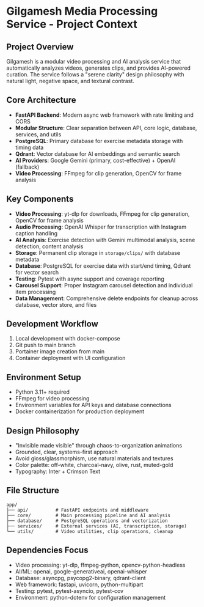 # Gilgamesh Media Processing Service - Project Context

## Project Overview
Gilgamesh is a modular video processing and AI analysis service that automatically analyzes videos, generates clips, and provides AI-powered curation. The service follows a "serene clarity" design philosophy with natural light, negative space, and textural contrast.

## Core Architecture
- **FastAPI Backend**: Modern async web framework with rate limiting and CORS
- **Modular Structure**: Clear separation between API, core logic, database, services, and utils
- **PostgreSQL**: Primary database for exercise metadata storage with timing data
- **Qdrant**: Vector database for AI embeddings and semantic search
- **AI Providers**: Google Gemini (primary, cost-effective) + OpenAI (fallback)
- **Video Processing**: FFmpeg for clip generation, OpenCV for frame analysis

## Key Components
- **Video Processing**: yt-dlp for downloads, FFmpeg for clip generation, OpenCV for frame analysis
- **Audio Processing**: OpenAI Whisper for transcription with Instagram caption handling
- **AI Analysis**: Exercise detection with Gemini multimodal analysis, scene detection, content analysis
- **Storage**: Permanent clip storage in `storage/clips/` with database metadata
- **Database**: PostgreSQL for exercise data with start/end timing, Qdrant for vector search
- **Testing**: Pytest with async support and coverage reporting
- **Carousel Support**: Proper Instagram carousel detection and individual item processing
- **Data Management**: Comprehensive delete endpoints for cleanup across database, vector store, and files

## Development Workflow
1. Local development with docker-compose
2. Git push to main branch
3. Portainer image creation from main
4. Container deployment with UI configuration

## Environment Setup
- Python 3.11+ required
- FFmpeg for video processing
- Environment variables for API keys and database connections
- Docker containerization for production deployment

## Design Philosophy
- "Invisible made visible" through chaos-to-organization animations
- Grounded, clear, systems-first approach
- Avoid gloss/glassmorphism, use natural materials and textures
- Color palette: off-white, charcoal-navy, olive, rust, muted-gold
- Typography: Inter + Crimson Text

## File Structure
```
app/
├── api/          # FastAPI endpoints and middleware
├── core/         # Main processing pipeline and AI analysis
├── database/     # PostgreSQL operations and vectorization
├── services/     # External services (AI, transcription, storage)
└── utils/        # Video utilities, clip operations, cleanup
```

## Dependencies Focus
- Video processing: yt-dlp, ffmpeg-python, opencv-python-headless
- AI/ML: openai, google-generativeai, openai-whisper
- Database: asyncpg, psycopg2-binary, qdrant-client
- Web framework: fastapi, uvicorn, python-multipart
- Testing: pytest, pytest-asyncio, pytest-cov
- Environment: python-dotenv for configuration management 